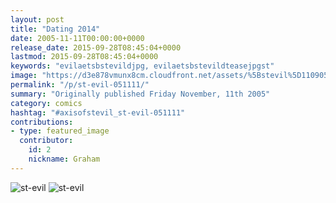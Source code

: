 ```yaml
---
layout: post
title: "Dating 2014"
date: 2005-11-11T00:00:00+0000
release_date: 2015-09-28T08:45:04+0000
lastmod: 2015-09-28T08:45:04+0000
keywords: "evilaetsbstevildjpg, evilaetsbstevildteasejpgst"
image: "https://d3e878vmunx8cm.cloudfront.net/assets/%5Bstevil%5D110905tease.jpg"
permalink: "/p/st-evil-051111/"
summary: "Originally published Friday November, 11th 2005"
category: comics
hashtag: "#axisofstevil_st-evil-051111"
contributions:
- type: featured_image
  contributor:
    id: 2
    nickname: Graham
---
```


![st-evil](https://d3e878vmunx8cm.cloudfront.net/assets/%5Bstevil%5D110905tease.jpg)
![st-evil](https://d3e878vmunx8cm.cloudfront.net/assets/%5Bstevil%5D110905.jpg)
